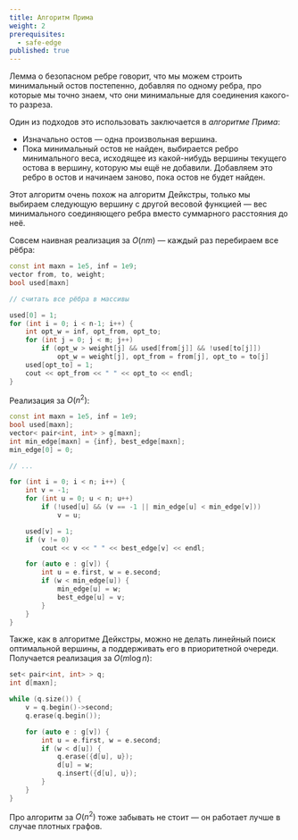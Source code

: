 ```yaml
---
title: Алгоритм Прима
weight: 2
prerequisites:
  - safe-edge
published: true
---
```


Лемма о безопасном ребре говорит, что мы можем строить минимальный остов постепенно, добавляя по одному ребра, про которые мы точно знаем, что они минимальные для соединения какого-то разреза.

Один из подходов это использовать заключается в *алгоритме Прима*:

- Изначально остов — одна произвольная вершина.
- Пока минимальный остов не найден, выбирается ребро минимального веса, исходящее из какой-нибудь вершины текущего остова в вершину, которую мы ещё не добавили. Добавляем это ребро в остов и начинаем заново, пока остов не будет найден.

Этот алгоритм очень похож на алгоритм Дейкстры, только мы выбираем следующую вершину с другой весовой функцией — вес минимального соединяющего ребра вместо суммарного расстояния до неё.

Совсем наивная реализация за $O(nm)$ — каждый раз перебираем все рёбра:

```c++
const int maxn = 1e5, inf = 1e9;
vector from, to, weight;
bool used[maxn]

// считать все рёбра в массивы

used[0] = 1;
for (int i = 0; i < n-1; i++) {
    int opt_w = inf, opt_from, opt_to;
    for (int j = 0; j < m; j++)
        if (opt_w > weight[j] && used[from[j]] && !used[to[j]])
            opt_w = weight[j], opt_from = from[j], opt_to = to[j]
    used[opt_to] = 1;
    cout << opt_from << " " << opt_to << endl;
}
```

Реализация за $O(n^2)$:

```c++
const int maxn = 1e5, inf = 1e9;
bool used[maxn];
vector< pair<int, int> > g[maxn];
int min_edge[maxn] = {inf}, best_edge[maxn];
min_edge[0] = 0;

// ...

for (int i = 0; i < n; i++) {
    int v = -1;
    for (int u = 0; u < n; u++)
        if (!used[u] && (v == -1 || min_edge[u] < min_edge[v]))
            v = u;

    used[v] = 1;
    if (v != 0)
        cout << v << " " << best_edge[v] << endl;

    for (auto e : g[v]) {
        int u = e.first, w = e.second;
        if (w < min_edge[u]) {
            min_edge[u] = w;
            best_edge[u] = v;
        }
    }
}
```

Также, как в алгоритме Дейкстры, можно не делать линейный поиск оптимальной вершины, а поддерживать его в приоритетной очереди. Получается реализация за $O(m \log n)$:

```c++
set< pair<int, int> > q;
int d[maxn];

while (q.size()) {
    v = q.begin()->second;
    q.erase(q.begin());

    for (auto e : g[v]) {
        int u = e.first, w = e.second;
        if (w < d[u]) {
            q.erase({d[u], u});
            d[u] = w;
            q.insert({d[u], u});
        }
    }
}
```

Про алгоритм за $O(n^2)$ тоже забывать не стоит — он работает лучше в случае плотных графов.
